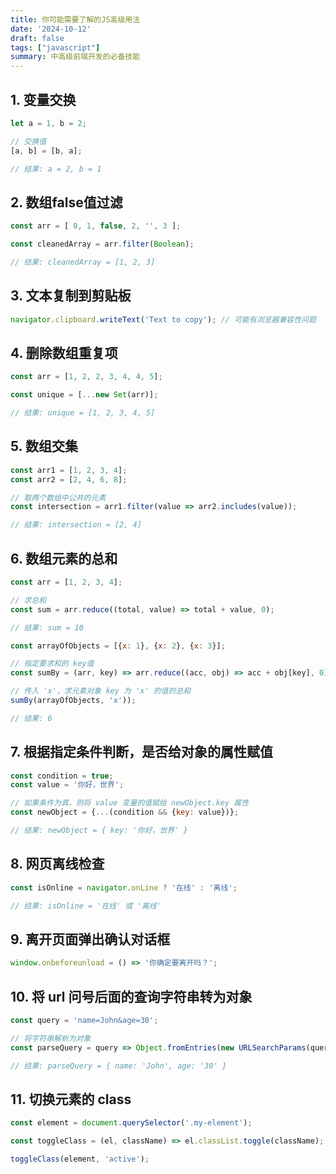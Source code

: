 ```yaml
---
title: 你可能需要了解的JS高级用法
date: '2024-10-12'
draft: false
tags: ["javascript"]
summary: 中高级前端开发的必备技能
---
```


## 1. 变量交换

```js
let a = 1, b = 2;

// 交换值
[a, b] = [b, a];

// 结果: a = 2, b = 1
```

## 2. 数组false值过滤

```js
const arr = [ 0, 1, false, 2, '', 3 ];

const cleanedArray = arr.filter(Boolean);

// 结果: cleanedArray = [1, 2, 3]
```

## 3. 文本复制到剪贴板

```js
navigator.clipboard.writeText('Text to copy'); // 可能有浏览器兼容性问题
```

## 4. 删除数组重复项

```js
const arr = [1, 2, 2, 3, 4, 4, 5];

const unique = [...new Set(arr)];

// 结果: unique = [1, 2, 3, 4, 5]
```

## 5. 数组交集

```js
const arr1 = [1, 2, 3, 4];
const arr2 = [2, 4, 6, 8];

// 取两个数组中公共的元素
const intersection = arr1.filter(value => arr2.includes(value));

// 结果: intersection = [2, 4]
```

## 6. 数组元素的总和

```js
const arr = [1, 2, 3, 4];

// 求总和
const sum = arr.reduce((total, value) => total + value, 0);

// 结果: sum = 10

const arrayOfObjects = [{x: 1}, {x: 2}, {x: 3}];

// 指定要求和的 key值
const sumBy = (arr, key) => arr.reduce((acc, obj) => acc + obj[key], 0);

// 传入 'x'，求元素对象 key 为 'x' 的值的总和
sumBy(arrayOfObjects, 'x'));

// 结果: 6
```

## 7. 根据指定条件判断，是否给对象的属性赋值

```js
const condition = true;
const value = '你好，世界';

// 如果条件为真，则将 value 变量的值赋给 newObject.key 属性
const newObject = {...(condition && {key: value})};

// 结果: newObject = { key: '你好，世界' }
```

## 8. 网页离线检查

```js
const isOnline = navigator.onLine ? '在线' : '离线';

// 结果: isOnline = '在线' 或 '离线'
```

## 9. 离开页面弹出确认对话框

```js
window.onbeforeunload = () => '你确定要离开吗？';
```

## 10. 将 url 问号后面的查询字符串转为对象

```js
const query = 'name=John&age=30';

// 将字符串解析为对象
const parseQuery = query => Object.fromEntries(new URLSearchParams(query));

// 结果: parseQuery = { name: 'John', age: '30' }
```

## 11. 切换元素的 class

```js
const element = document.querySelector('.my-element');

const toggleClass = (el, className) => el.classList.toggle(className);

toggleClass(element, 'active');
```
